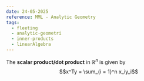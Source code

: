 ```yaml
---
date: 24-05-2025
reference: MML - Analytic Geometry
tags:
  - fleeting
  - analytic-geometri
  - inner-products
  - linearAlgebra
---
```

The **scalar product/dot product** in $\mathbb{R}^n$ is given by $$x^Ty = \sum_{i = 1}^n x_iy_i$$
